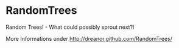 RandomTrees
===========

Random Trees! - What could possibly sprout next?!

More Informations under http://dreanor.github.com/RandomTrees/
